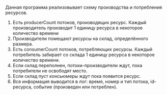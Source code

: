 Данная программа реализовывает схему производства и потребления ресурсов.
1. Есть producerCount потоков, производящих ресурс. Каждый производитель
   производит 1 единицу ресурса в некоторое количество времени
2. Производители помещают ресурсы на склад, определённого размера. 
3. Есть consumerCount потоков, потребляющих ресурсы. Каждый потребитель забирает
   со склада 1 единицу ресурса в некоторое количество времени.
4. Если склад переполнен, потоки-производители ждут, пока потребители не
   освободят место.
5. Если склад пуст консьюмеры ждут пока появится ресурс.
6. Вся информация выводится в лог: время, номер и тип потока, id-ресурса, событие
   (произведен или потреблен).